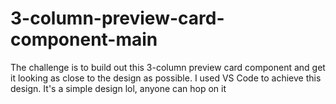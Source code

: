 # 3-column-preview-card-component-main
The challenge is to build out this 3-column preview card component and get it looking as close to the design as possible.
I used VS Code to achieve this design.
It's a simple design lol, anyone can hop on it
